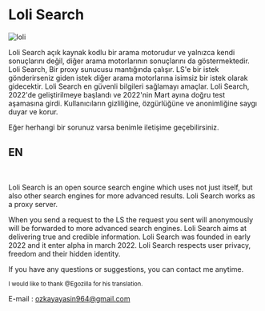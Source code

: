 # Loli Search

![loli](https://user-images.githubusercontent.com/90653146/156834469-a06a4fc1-46b7-4a89-a16d-541d1a36dcd2.png)

Loli Search açık kaynak kodlu bir arama motorudur ve yalnızca kendi sonuçlarını değil, diğer arama motorlarının sonuçlarını da göstermektedir.
Loli Search, Bir proxy sunucusu mantığında çalışır. LS'e bir istek gönderirseniz giden istek diğer arama motorlarına isimsiz bir istek olarak gidecektir. 
Loli Search en güvenli bilgileri sağlamayı amaçlar. 
Loli Search, 2022'de geliştirilmeye başlandı ve 2022'nin Mart ayına doğru test aşamasına girdi. 
Kullanıcıların gizliliğine, özgürlüğüne ve anonimliğine saygı duyar ve korur.

Eğer herhangi bir sorunuz varsa benimle iletişime geçebilirsiniz.

<h2>EN</h2><br>

Loli Search is an open source search engine which uses not just itself, but also other search engines for more advanced results.
Loli Search works as a proxy server.

When you send a request to the LS the request you sent will anonymously will be forwarded to more advanced search engines.
Loli Search aims at delivering true and credible information. 
Loli Search was founded in early 2022 and it enter alpha in march 2022. 
Loli Search respects user privacy, freedom and their hidden identity.

If you have any questions or suggestions, you can contact me anytime. 

<small>I would like to thank @Egozilla for his translation.</small>

E-mail : ozkayayasin964@gmail.com
